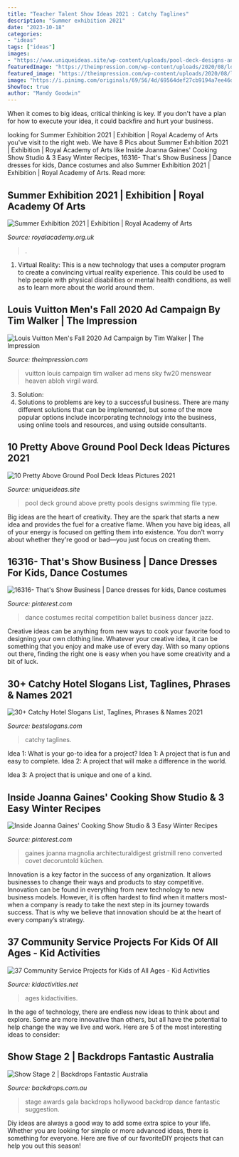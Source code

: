 ```yaml
---
title: "Teacher Talent Show Ideas 2021 : Catchy Taglines"
description: "Summer exhibition 2021"
date: "2023-10-18"
categories:
- "ideas"
tags: ["ideas"]
images:
- "https://www.uniqueideas.site/wp-content/uploads/pool-deck-designs-and-options-diy-3.jpeg"
featuredImage: "https://theimpression.com/wp-content/uploads/2020/08/louis-vuitton-mens-20201-ad-campaign-the-impression-002-scaled.jpg"
featured_image: "https://theimpression.com/wp-content/uploads/2020/08/louis-vuitton-mens-20201-ad-campaign-the-impression-002-scaled.jpg"
image: "https://i.pinimg.com/originals/69/56/4d/69564def27cb9194a7ee46dc9e7af70f.jpg"
ShowToc: true
author: "Mandy Goodwin"
---
```



When it comes to big ideas, critical thinking is key. If you don't have a plan for how to execute your idea, it could backfire and hurt your business.

	

		
looking for Summer Exhibition 2021 | Exhibition | Royal Academy of Arts you've visit to the right web. We have 8 Pics about Summer Exhibition 2021 | Exhibition | Royal Academy of Arts like Inside Joanna Gaines&#039; Cooking Show Studio &amp; 3 Easy Winter Recipes, 16316- That&#039;s Show Business | Dance dresses for kids, Dance costumes and also Summer Exhibition 2021 | Exhibition | Royal Academy of Arts. Read more:
		
    
## Summer Exhibition 2021 | Exhibition | Royal Academy Of Arts

<img loading=lazy src="https://d1inegp6v2yuxm.cloudfront.net/royal-academy/image/upload/c_limit,cs_tinysrgb,dn_72,f_auto,fl_progressive.keep_iptc,w_1200/ird2dqtuhzrbvqprao3n.jpg" onerror="this.onerror=null;this.src='https://tse3.mm.bing.net/th?id=OIP.0k0VZp1IYg6S_IReqZ4axAHaEK&amp;pid=15.1';" alt="Summer Exhibition 2021 | Exhibition | Royal Academy of Arts">

_Source: royalacademy.org.uk_

>. 

	

1. Virtual Reality: This is a new technology that uses a computer program to create a convincing virtual reality experience. This could be used to help people with physical disabilities or mental health conditions, as well as to learn more about the world around them. 

    
## Louis Vuitton Men&#039;s Fall 2020 Ad Campaign By Tim Walker | The Impression

<img loading=lazy src="https://theimpression.com/wp-content/uploads/2020/08/louis-vuitton-mens-20201-ad-campaign-the-impression-002-scaled.jpg" onerror="this.onerror=null;this.src='https://tse2.mm.bing.net/th?id=OIP.YHmQxgi_QTQwv4T5BJtEOgHaKk&amp;pid=15.1';" alt="Louis Vuitton Men&#039;s Fall 2020 Ad Campaign by Tim Walker | The Impression">

_Source: theimpression.com_

>vuitton louis campaign tim walker ad mens sky fw20 menswear heaven abloh virgil ward. 

	

3. Solution:
3. Solutions to problems are key to a successful business. There are many different solutions that can be implemented, but some of the more popular options include incorporating technology into the business, using online tools and resources, and using outside consultants.

    
## 10 Pretty Above Ground Pool Deck Ideas Pictures 2021

<img loading=lazy src="https://www.uniqueideas.site/wp-content/uploads/pool-deck-designs-and-options-diy-3.jpeg" onerror="this.onerror=null;this.src='https://tse4.mm.bing.net/th?id=OIP.iOtr94_6He0CJy2WgHT-CAHaFj&amp;pid=15.1';" alt="10 Pretty Above Ground Pool Deck Ideas Pictures 2021">

_Source: uniqueideas.site_

>pool deck ground above pretty pools designs swimming file type. 

	

Big ideas are the heart of creativity. They are the spark that starts a new idea and provides the fuel for a creative flame. When you have big ideas, all of your energy is focused on getting them into existence. You don't worry about whether they're good or bad—you just focus on creating them.

    
## 16316- That&#039;s Show Business | Dance Dresses For Kids, Dance Costumes

<img loading=lazy src="https://i.pinimg.com/originals/69/56/4d/69564def27cb9194a7ee46dc9e7af70f.jpg" onerror="this.onerror=null;this.src='https://tse1.mm.bing.net/th?id=OIP._OsxOItkA-3dFOzvjKT2mgHaMR&amp;pid=15.1';" alt="16316- That&#039;s Show Business | Dance dresses for kids, Dance costumes">

_Source: pinterest.com_

>dance costumes recital competition ballet business dancer jazz. 

	

Creative ideas can be anything from new ways to cook your favorite food to designing your own clothing line. Whatever your creative idea, it can be something that you enjoy and make use of every day. With so many options out there, finding the right one is easy when you have some creativity and a bit of luck.

    
## 30+ Catchy Hotel Slogans List, Taglines, Phrases &amp; Names 2021

<img loading=lazy src="http://www.bestslogans.com/img/searches/catchy-hotel-slogans-list-201907_0904.png" onerror="this.onerror=null;this.src='https://tse4.mm.bing.net/th?id=OIP.pr5-xRg6cMuCWFtxY6_9ZAHaGL&amp;pid=15.1';" alt="30+ Catchy Hotel Slogans List, Taglines, Phrases &amp; Names 2021">

_Source: bestslogans.com_

>catchy taglines. 

	

Idea 1: What is your go-to idea for a project?
Idea 1: A project that is fun and easy to complete.
Idea 2: A project that will make a difference in the world.

Idea 3: A project that is unique and one of a kind.

    
## Inside Joanna Gaines&#039; Cooking Show Studio &amp; 3 Easy Winter Recipes

<img loading=lazy src="https://i.pinimg.com/736x/98/26/14/982614183e8bea2a398d0511029476aa.jpg" onerror="this.onerror=null;this.src='https://tse1.mm.bing.net/th?id=OIP.O6te5hyxj2Io_Vyi9HorSAHaLF&amp;pid=15.1';" alt="Inside Joanna Gaines&#039; Cooking Show Studio &amp; 3 Easy Winter Recipes">

_Source: pinterest.com_

>gaines joanna magnolia architecturaldigest gristmill reno converted covet decoruntold küchen. 

	

Innovation is a key factor in the success of any organization. It allows businesses to change their ways and products to stay competitive. Innovation can be found in everything from new technology to new business models. However, it is often hardest to find when it matters most- when a company is ready to take the next step in its journey towards success. That is why we believe that innovation should be at the heart of every company’s strategy.

    
## 37 Community Service Projects For Kids Of All Ages - Kid Activities

<img loading=lazy src="https://kidactivities.net/wp-content/uploads/2020/02/service-project-ideas-for-students.jpg" onerror="this.onerror=null;this.src='https://tse3.mm.bing.net/th?id=OIP.BBHfMPcb3xapxbqU2Gib9wHaLH&amp;pid=15.1';" alt="37 Community Service Projects for Kids of All Ages - Kid Activities">

_Source: kidactivities.net_

>ages kidactivities. 

	

In the age of technology, there are endless new ideas to think about and explore. Some are more innovative than others, but all have the potential to help change the way we live and work. Here are 5 of the most interesting ideas to consider: 

    
## Show Stage 2 | Backdrops Fantastic Australia

<img loading=lazy src="https://www.backdrops.com.au/wp-content/uploads/2014/04/EN-031-B-Show-Stage-B.jpg" onerror="this.onerror=null;this.src='https://tse3.mm.bing.net/th?id=OIP.d4Mu2hJWwgTLCMrMR608wAHaDt&amp;pid=15.1';" alt="Show Stage 2 | Backdrops Fantastic Australia">

_Source: backdrops.com.au_

>stage awards gala backdrops hollywood backdrop dance fantastic suggestion. 

	

Diy ideas are always a good way to add some extra spice to your life. Whether you are looking for simple or more advanced ideas, there is something for everyone. Here are five of our favoriteDIY projects that can help you out this season!

